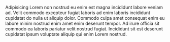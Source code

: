 
Adipisicing Lorem non nostrud eu enim est magna incididunt labore veniam ad. Velit commodo excepteur fugiat laboris ad enim laboris incididunt cupidatat do nulla ut aliquip dolor. Commodo culpa amet consequat enim eu labore minim nostrud enim amet enim deserunt tempor. Ad irure officia sit commodo ea laboris pariatur velit nostrud fugiat. Incididunt sit est deserunt cupidatat ipsum voluptate aliquip qui enim Lorem nostrud.